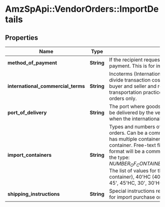 # AmzSpApi::VendorOrders::ImportDetails

## Properties
Name | Type | Description | Notes
------------ | ------------- | ------------- | -------------
**method_of_payment** | **String** | If the recipient requests, contains the shipment method of payment. This is for import PO&#x27;s only. | [optional] 
**international_commercial_terms** | **String** | Incoterms (International Commercial Terms) are used to divide transaction costs and responsibilities between buyer and seller and reflect state-of-the-art transportation practices. This is for import purchase orders only.  | [optional] 
**port_of_delivery** | **String** | The port where goods on an import purchase order must be delivered by the vendor. This should only be specified when the internationalCommercialTerms is FOB. | [optional] 
**import_containers** | **String** | Types and numbers of container(s) for import purchase orders. Can be a comma-separated list if the shipment has multiple containers. HC signifies a high-capacity container. Free-text field, limited to 64 characters. The format will be a comma-delimited list containing values of the type: $NUMBER_OF_CONTAINERS_OF_THIS_TYPE-$CONTAINER_TYPE. The list of values for the container type is: 40&#x27;(40-foot container), 40&#x27;HC (40-foot high-capacity container), 45&#x27;, 45&#x27;HC, 30&#x27;, 30&#x27;HC, 20&#x27;, 20&#x27;HC. | [optional] 
**shipping_instructions** | **String** | Special instructions regarding the shipment. This field is for import purchase orders. | [optional] 

